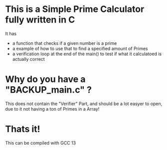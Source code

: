 # This is a Simple Prime Calculator fully written in C
It has
- a function that checks if a given number is a prime
- a example of how to use that to find a specified amount of Primes
- a verification loop at the end of the main() to test if what it calculatoed is actually correct

# Why do you have a "BACKUP_main.c" ?
This does not contain the "Verifier" Part, and should be a lot easyer to open, due to it not having a ton of Primes in a Array!

# Thats it!
This can be compiled with GCC 13
